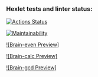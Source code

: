 ### Hexlet tests and linter status:
[![Actions Status](https://github.com/mortalpjero/frontend-project-44/workflows/hexlet-check/badge.svg)](https://github.com/mortalpjero/frontend-project-44/actions)

[![Maintainability](https://api.codeclimate.com/v1/badges/5f6789259e6d17118ddd/maintainability)](https://codeclimate.com/github/mortalpjero/frontend-project-44/maintainability)

[![Brain-even Preview]](https://asciinema.org/a/R30h3KkRErzi3NrW7hoIOiJDw)

[![Brain-calc Preview]](https://asciinema.org/a/0sGJX8YcTW24ebf0jTbxRVqJU)

[![Brain-gcd Preview]](https://asciinema.org/a/Vnrq3QMCvge3DaDSZgrwRKmh1)